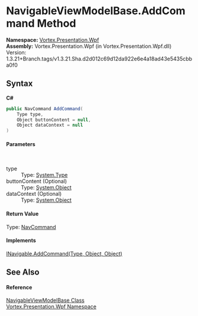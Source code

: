 # NavigableViewModelBase.AddCommand Method 
 

**Namespace:**&nbsp;<a href="N_Vortex_Presentation_Wpf.md">Vortex.Presentation.Wpf</a><br />**Assembly:**&nbsp;Vortex.Presentation.Wpf (in Vortex.Presentation.Wpf.dll) Version: 1.3.21+Branch.tags/v1.3.21.Sha.d2d012c69d12da922e6e4a18ad43e5435cbba0f0

## Syntax

**C#**<br />
``` C#
public NavCommand AddCommand(
	Type type,
	Object buttonContent = null,
	Object dataContext = null
)
```


#### Parameters
&nbsp;<dl><dt>type</dt><dd>Type: <a href="https://docs.microsoft.com/dotnet/api/system.type" target="_blank">System.Type</a><br /></dd><dt>buttonContent (Optional)</dt><dd>Type: <a href="https://docs.microsoft.com/dotnet/api/system.object" target="_blank">System.Object</a><br /></dd><dt>dataContext (Optional)</dt><dd>Type: <a href="https://docs.microsoft.com/dotnet/api/system.object" target="_blank">System.Object</a><br /></dd></dl>

#### Return Value
Type: <a href="T_Vortex_Presentation_Wpf_NavCommand.md">NavCommand</a>

#### Implements
<a href="M_Vortex_Presentation_Wpf_INavigable_AddCommand.md">INavigable.AddCommand(Type, Object, Object)</a><br />

## See Also


#### Reference
<a href="T_Vortex_Presentation_Wpf_NavigableViewModelBase.md">NavigableViewModelBase Class</a><br /><a href="N_Vortex_Presentation_Wpf.md">Vortex.Presentation.Wpf Namespace</a><br />
